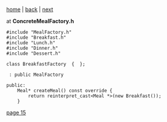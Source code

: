 [home](./page01.md) | [back](./page13.md) | [next](./page15.md)

at **ConcreteMealFactory.h**

```
#include "MealFactory.h"
#include "Breakfast.h"
#include "Lunch.h"
#include "Dinner.h"
#include "Dessert.h"
```

```
class BreakfastFactory  {  };
```
```
 : public MealFactory
```

```
public:
    Meal* createMeal() const override {
        return reinterpret_cast<Meal *>(new Breakfast());
    }
```


[page 15](./page15.md)
